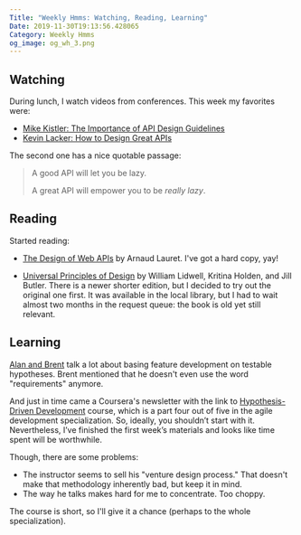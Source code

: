 ```yaml
---
Title: "Weekly Hmms: Watching, Reading, Learning"
Date: 2019-11-30T19:13:56.428065
Category: Weekly Hmms
og_image: og_wh_3.png
---
```


## Watching

During lunch, I watch videos from conferences. This week my favorites were:

* [Mike Kistler: The Importance of API Design Guidelines](https://www.youtube.com/watch?v=yYEne30CWUQ)
* [Kevin Lacker: How to Design Great APIs](https://www.youtube.com/watch?v=qCdpTji8nxo)

The second one has a nice quotable passage:

> A good API will let you be lazy.
> 
> A great API will empower you to be _really lazy_.


## Reading

Started reading: 

* [The Design of Web APIs](https://www.manning.com/books/the-design-of-web-apis) by Arnaud Lauret. I've got a hard copy, yay!

* [Universal Principles of Design](https://www.amazon.ca/Universal-Principles-Design-William-Lidwell/dp/1592530079) by William Lidwell, Kritina Holden, and Jill Butler. There is a newer shorter edition, but I decided to try out the original one first. It was available in the local library, but I had to wait almost two months in the request queue: the book is old yet still relevant.


## Learning

[Alan and Brent](https://www.angryweasel.com/ABTesting/) talk a lot about basing feature development on testable hypotheses. Brent mentioned that he doesn't even use the word "requirements" anymore.

And just in time came a Coursera's newsletter with the link to
[Hypothesis-Driven Development](https://www.coursera.org/learn/uva-darden-agile-testing) course, which is a part four out of five in the agile development specialization. So, ideally, you shouldn’t start with it. Nevertheless, I’ve finished the first week’s materials and looks like time spent will be worthwhile.

Though, there are some problems:

* The instructor seems to sell his "venture design process." That doesn't make that methodology inherently bad, but keep it in mind.
* The way he talks makes hard for me to concentrate. Too choppy.

The course is short, so I'll give it a chance (perhaps to the whole specialization).
